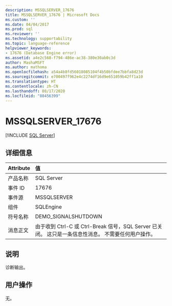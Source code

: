 ```yaml
---
description: MSSQLSERVER_17676
title: MSSQLSERVER_17676 | Microsoft Docs
ms.custom: ''
ms.date: 04/04/2017
ms.prod: sql
ms.reviewer: ''
ms.technology: supportability
ms.topic: language-reference
helpviewer_keywords:
- 17676 (Database Engine error)
ms.assetid: a4e2c568-f794-486e-ac38-380e30ab0c3d
author: MashaMSFT
ms.author: mathoma
ms.openlocfilehash: a54a4b8fd56018085104f4b50bfdee7bbfa8d23d
ms.sourcegitcommit: e700497f962e4c2274df16d9e651059b42ff1a10
ms.translationtype: HT
ms.contentlocale: zh-CN
ms.lasthandoff: 08/17/2020
ms.locfileid: "88456399"
---
```

# <a name="mssqlserver_17676"></a>MSSQLSERVER_17676
 [!INCLUDE [SQL Server](../../includes/applies-to-version/sqlserver.md)]
  
## <a name="details"></a>详细信息  
  
| Attribute | 值 |  
| :-------- | :---- |  
|产品名称|SQL Server|  
|事件 ID|17676|  
|事件源|MSSQLSERVER|  
|组件|SQLEngine|  
|符号名称|DEMO_SIGNALSHUTDOWN|  
|消息正文|由于收到 Ctrl-C 或 Ctrl-Break 信号，SQL Server 已关闭。 这只是一条信息性消息。 不需要任何用户操作。|  
  
## <a name="explanation"></a>说明  
诊断输出。  
  
## <a name="user-action"></a>用户操作  
无。  
  
